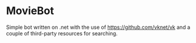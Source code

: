 # MovieBot

Simple bot written on .net with the use of https://github.com/vknet/vk and a couple of third-party resources for searching.
